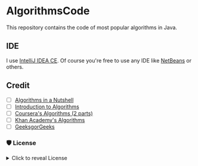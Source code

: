 # AlgorithmsCode

This repository contains the code of most popular algorithms in Java.

## IDE

I use [IntelliJ IDEA CE](https://www.jetbrains.com/idea/). Of course you're free to use any IDE like [NetBeans](https://netbeans.org/)
 or others.
 
## Credit
- [ ] [Algorithms in a Nutshell](http://shop.oreilly.com/product/9780596516246.do)
- [ ] [Introduction to Algorithms](https://www.amazon.com/Introduction-Algorithms-3rd-MIT-Press/dp/0262033844)
- [ ] [Coursera's Algorithms (2 parts)](https://www.coursera.org/learn/algorithms-part1)
- [ ] [Khan Academy's Algorithms](https://www.khanacademy.org/computing/computer-science/algorithms)
- [ ] [GeeksgorGeeks](https://www.geeksforgeeks.org/)

### 🛡 License
<details>
    <summary>
        Click to reveal License
    </summary>
    
```
Licensed under the Apache License, Version 2.0 (the "License");
you may not use this file except in compliance with the License.
You may obtain a copy of the License at

   http://www.apache.org/licenses/LICENSE-2.0

Unless required by applicable law or agreed to in writing, software
distributed under the License is distributed on an "AS IS" BASIS,
WITHOUT WARRANTIES OR CONDITIONS OF ANY KIND, either express or implied.
See the License for the specific language governing permissions and
limitations under the License.
```
